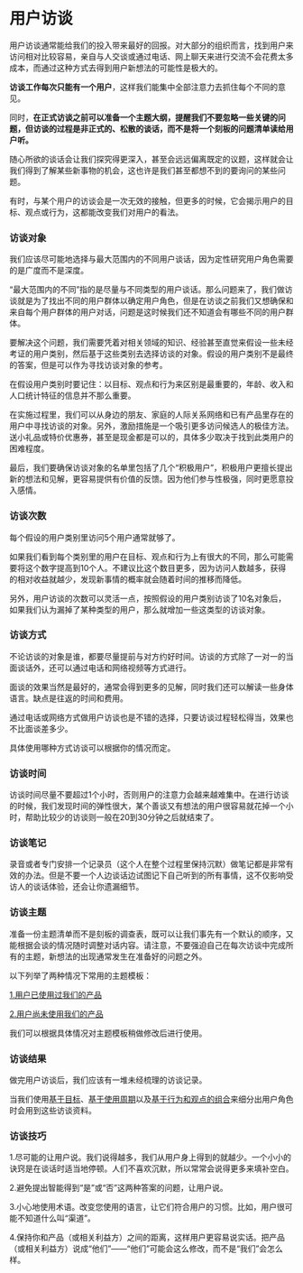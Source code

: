 # 用户访谈 #

用户访谈通常能给我们的投入带来最好的回报。对大部分的组织而言，找到用户来访问相对比较容易，亲自与人交谈或通过电话、网上聊天来进行交流不会花费太多成本，而通过这种方式去得到用户新想法的可能性是极大的。

**访谈工作每次只能有一个用户**，这样我们能集中全部注意力去抓住每个不同的意见。

同时，**在正式访谈之前可以准备一个主题大纲，提醒我们不要忽略一些关键的问题，但访谈的过程是非正式的、松散的谈话，而不是将一个刻板的问题清单读给用户听。**

随心所欲的谈话会让我们探究得更深入，甚至会远远偏离既定的议题，这样就会让我们得到了解某些新事物的机会，这也许是我们甚至都想不到的要询问的某些问题。

有时，与某个用户的访谈会是一次无效的接触，但更多的时候，它会揭示用户的目标、观点或行为，这都能改变我们对用户的看法。

### 访谈对象 ###

我们应该尽可能地选择与最大范围内的不同用户谈话，因为定性研究用户角色需要的是广度而不是深度。

“最大范围内的不同”指的是尽量与不同类型的用户谈话。那么问题来了，我们做访谈就是为了找出不同的用户群体以确定用户角色，但是在访谈之前我们又想确保和来自每个用户群体的用户对话，问题是这时候我们还不知道会有哪些不同的用户群体。

要解决这个问题，我们需要凭着对相关领域的知识、经验甚至直觉来假设一些未经考证的用户类别，然后基于这些类别去选择访谈的对象。假设的用户类别不是最终的答案，但是可以作为寻找访谈对象的参考。

在假设用户类别时要记住：以目标、观点和行为来区别是最重要的，年龄、收入和人口统计特征的信息并不那么重要。

在实施过程里，我们可以从身边的朋友、家庭的人际关系网络和已有产品里存在的用户中寻找访谈的对象。另外，激励措施是一个吸引更多访问候选人的极佳方法。送小礼品或特价优惠券，甚至是现金都是可以的，具体多少取决于找到此类用户的困难程度。

最后，我们要确保访谈对象的名单里包括了几个“积极用户”，积极用户更擅长提出新的想法和见解，更容易提供有价值的反馈。因为他们参与性极强，同时更愿意投入感情。

### 访谈次数 ###

每个假设的用户类别里访问5个用户通常就够了。

如果我们看到每个类别里的用户在目标、观点和行为上有很大的不同，那么可能需要将这个数字提高到10个人。不建议比这个数目更多，因为访问人数越多，获得的相对收益就越少，发现新事情的概率就会随着时间的推移而降低。

另外，用户访谈的次数可以灵活一点，按照假设的用户类别访谈了10名对象后，如果我们认为漏掉了某种类型的用户，那么就增加一些这类型的访谈对象。

### 访谈方式 ###

不论访谈的对象是谁，都要尽量提前与对方约好时间。访谈的方式除了一对一的当面谈话外，还可以通过电话和网络视频等方式进行。

面谈的效果当然是最好的，通常会得到更多的见解，同时我们还可以解读一些身体语言。缺点是往返的时间和费用。

通过电话或网络方式做用户访谈也是不错的选择，只要访谈过程轻松得当，效果也不比面谈差多少。

具体使用哪种方式访谈可以根据你的情况而定。

### 访谈时间 ###

访谈时间尽量不要超过1个小时，否则用户的注意力会越来越难集中。在进行访谈的时候，我们发现时间的弹性很大，某个善谈又有想法的用户很容易就花掉一个小时，帮助比较少的访谈则一般在20到30分钟之后就结束了。

### 访谈笔记 ###

录音或者专门安排一个记录员（这个人在整个过程里保持沉默）做笔记都是非常有效的办法。但是不要一个人边谈话边试图记下自己听到的所有事情，这不仅影响受访人的谈话体验，还会让你遗漏细节。

### 访谈主题 ###

准备一份主题清单而不是刻板的调查表，既可以让我们事先有一个默认的顺序，又能根据会谈的情况随时调整对话内容。请注意，不要强迫自己在每次访谈中完成所有的主题，新想法的出现通常发生在准备好的问题之外。

以下列举了两种情况下常用的主题模板：

[1.用户已使用过我们的产品](used.md)

[2.用户尚未使用我们的产品](notUsed.md)

我们可以根据具体情况对主题模板稍做修改后进行使用。

### 访谈结果 ###

做完用户访谈后，我们应该有一堆未经梳理的访谈记录。

当我们使用[基于目标](../segmentation/global.md)、[基于使用周期]()以及[基于行为和观点的组合]()来细分出用户角色时会用到这些访谈资料。

### 访谈技巧 ###

1.尽可能的让用户说。我们说得越多，我们从用户身上得到的就越少。一个小小的诀窍是在谈话时适当地停顿。人们不喜欢沉默，所以常常会说得更多来填补空白。

2.避免提出智能得到“是”或“否”这两种答案的问题，让用户说。

3.小心地使用术语。改变您使用的语言，让它们符合用户的习惯。比如，用户很可能不知道什么叫“渠道”。

4.保持你和产品（或相关利益方）之间的距离，这样用户更容易说实话。把产品（或相关利益方）说成“他们”——“他们”可能会这么修改，而不是“我们”会怎么样。
